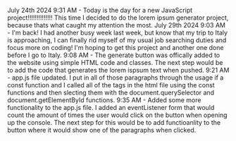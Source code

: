 July 24th 2024
9:31 AM - Today is the day for a new JavaScript project!!!!!!!!!!!!!! This time I decided to do the lorem ipsum generator project, because thats what caught my attention the most.
July 29th 2024
9:03 AM - I'm back! I had another busy week last week, but know that my trip to Italy is approaching, I can finally rid myself of my usual job searching duties and focus more on coding! I'm hoping to get this project and another one done before I go to Italy.
9:08 AM - The generate button was offically added to the website using simple HTML code and classes. The next step would be to add the code that generates the lorem ispsum text when pushed.
9:21 AM - app.js file updated. I put in all of those paragraphs through the usage if a const function and I called all of the tags in the html file using the const functions and then slecting them with the document.querySelector and document.getElementById functions.
9:35 AM - Added some more functionality to the app.js file. I added an eventListener form that would count the amount of times the user would click on the button when opening up the console. The next step for this would be to add functioanlity to the button where it would show one of the paragraphs when clicked.